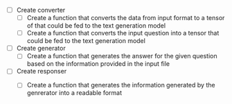 - [ ] Create converter
  - [ ] Create a function that converts the data from input format to a tensor of that could be fed to the text generation model
  - [ ] Create a function that converts the input question into a tensor that could be fed to the text generation model

- [ ] Create generator
  - [ ] Create a function that generates the answer for the given question based on the information provided in the input file

- [ ] Create responser
  - [ ] Create a function that generates the information generated by the genrerator into a readable format
  